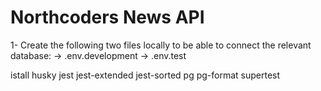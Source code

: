 # Northcoders News API

1- Create the following two files locally to be able to connect the relevant database:
    ->    .env.development
    ->    .env.test

istall 
    husky
    jest
    jest-extended
    jest-sorted
    pg
    pg-format
    supertest
    